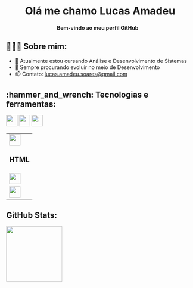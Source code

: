 <h1 align="center">Olá me chamo Lucas Amadeu
<h4 align="center"> Bem-vindo ao meu perfil GitHub <img src="https://user-images.githubusercontent.com/42378118/110234147-e3259600-7f4e-11eb-95be-0c4047144dea.gif" width="10"><br>

<h2 align="left">👨🏻‍💻 Sobre mim:</h2>
  
  - 🌱 Atualmente estou cursando Análise e Desenvolvimento de Sistemas
  - 🚀 Sempre procurando evoluir no meio de Desenvolvimento
  - 📫 Contato: lucas.amadeu.soares@gmail.com

  
<h2 align="left">:hammer_and_wrench: Tecnologias e ferramentas:</h2>

<img src="https://cdn.jsdelivr.net/gh/devicons/devicon/icons/html5/html5-original.svg" width="30" height="30"/>
<img src="https://cdn.jsdelivr.net/gh/devicons/devicon/icons/css3/css3-original.svg"  width="30" height="30"/>
<img src="https://cdn.jsdelivr.net/gh/devicons/devicon/icons/javascript/javascript-plain.svg"  width="30" height="30"/>
  
  
  <table>
  <tbody>
    <tr>
      <td><img src="https://cdn.jsdelivr.net/gh/devicons/devicon/icons/html5/html5-original.svg" width="30" height="30"/> <h3> HTML </h3></td>
    </tr>
    <tr></tr> <!-- hide gray row -->
    <tr>
      <td><img src="https://cdn.jsdelivr.net/gh/devicons/devicon/icons/css3/css3-original.svg"  width="30" height="30"/></td>
    </tr>
    <tr></tr> <!-- hide gray row -->
    <tr>
      <td><img src="https://cdn.jsdelivr.net/gh/devicons/devicon/icons/javascript/javascript-plain.svg"  width="30" height="30"/></td>
    </tr>
  </tbody>
</table>

<h2 align="left">GitHub Stats:</h2>  
<div>
<a href="https://github.com/lucasamadeuu">
<img height="150em" src="https://github-readme-stats.vercel.app/api/top-langs/?username=lucasamadeuu&layout=compact&langs_count=7&theme=dracula"/>
</div>
<!--
**lucasamadeuu/lucasamadeuu** is a ✨ _special_ ✨ repository because its `README.md` (this file) appears on your GitHub profile.

Here are some ideas to get you started:

- 🔭 I’m currently working on ...
- 🌱 I’m currently learning ...
- 👯 I’m looking to collaborate on ...
- 🤔 I’m looking for help with ...
- 💬 Ask me about ...
- 📫 How to reach me: ...
- 😄 Pronouns: ...
- ⚡ Fun fact: ...
-->
